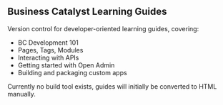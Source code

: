 ## Business Catalyst Learning Guides

Version control for developer-oriented learning guides, covering:

* BC Development 101
* Pages, Tags, Modules
* Interacting with APIs
* Getting started with Open Admin
* Building and packaging custom apps

Currently no build tool exists, guides will initially be converted to HTML manually. 
